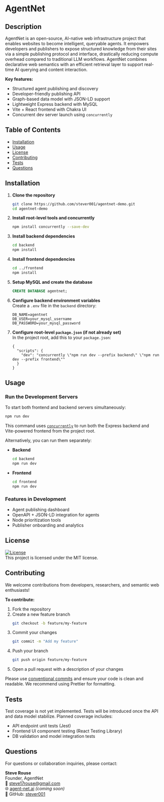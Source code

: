 # AgentNet

## Description  
AgentNet is an open-source, AI-native web infrastructure project that enables websites to become intelligent, queryable agents. It empowers developers and publishers to expose structured knowledge from their sites via a simple publishing protocol and interface, drastically reducing compute overhead compared to traditional LLM workflows. AgentNet combines declarative web semantics with an efficient retrieval layer to support real-time AI querying and content interaction.

**Key features:**
- Structured agent publishing and discovery  
- Developer-friendly publishing API  
- Graph-based data model with JSON-LD support  
- Lightweight Express backend with MySQL  
- Vite + React frontend with Chakra UI  
- Concurrent dev server launch using `concurrently`

## Table of Contents
- [Installation](#installation)
- [Usage](#usage)
- [License](#license)
- [Contributing](#contributing)
- [Tests](#tests)
- [Questions](#questions)

## Installation  

1. **Clone the repository**  
   ```bash
   git clone https://github.com/stever001/agentnet-demo.git
   cd agentnet-demo
   ```

2. **Install root-level tools and concurrently**  
   ```bash
   npm install concurrently --save-dev
   ```

3. **Install backend dependencies**  
   ```bash
   cd backend
   npm install
   ```

4. **Install frontend dependencies**  
   ```bash
   cd ../frontend
   npm install
   ```

5. **Setup MySQL and create the database**  
   ```sql
   CREATE DATABASE agentnet;
   ```

6. **Configure backend environment variables**  
   Create a `.env` file in the `backend` directory:
   ```
   DB_NAME=agentnet
   DB_USER=your_mysql_username
   DB_PASSWORD=your_mysql_password
   ```

7. **Configure root-level `package.json` (if not already set)**  
   In the project root, add this to your `package.json`:
   ```
   {
     "scripts": {
       "dev": "concurrently \"npm run dev --prefix backend\" \"npm run dev --prefix frontend\""
     }
   }
   ```

## Usage  

### Run the Development Servers  

To start both frontend and backend servers simultaneously:

```bash
npm run dev
```

This command uses [`concurrently`](https://www.npmjs.com/package/concurrently) to run both the Express backend and Vite-powered frontend from the project root.

Alternatively, you can run them separately:

- **Backend**  
  ```bash
  cd backend
  npm run dev
  ```

- **Frontend**  
  ```bash
  cd frontend
  npm run dev
  ```

### Features in Development  
- Agent publishing dashboard  
- OpenAPI + JSON-LD integration for agents  
- Node prioritization tools  
- Publisher onboarding and analytics

## License  
[![License](https://img.shields.io/badge/License-MIT-blue.svg)](LICENSE)  
This project is licensed under the MIT license.

## Contributing  

We welcome contributions from developers, researchers, and semantic web enthusiasts!

**To contribute:**
1. Fork the repository  
2. Create a new feature branch  
   ```bash
   git checkout -b feature/my-feature
   ```
3. Commit your changes  
   ```bash
   git commit -m "Add my feature"
   ```
4. Push your branch  
   ```bash
   git push origin feature/my-feature
   ```
5. Open a pull request with a description of your changes

Please use [conventional commits](https://www.conventionalcommits.org/en/v1.0.0/) and ensure your code is clean and readable. We recommend using Prettier for formatting.

## Tests  
Test coverage is not yet implemented. Tests will be introduced once the API and data model stabilize. Planned coverage includes:
- API endpoint unit tests (Jest)  
- Frontend UI component testing (React Testing Library)  
- DB validation and model integration tests

## Questions  

For questions or collaboration inquiries, please contact:

**Steve Rouse**  
Founder, AgentNet  
📧 steve17rouse@gmail.com  
🌐 [agent-net.ai](http://agent-net.ai) *(coming soon)*  
📁 GitHub: [stever001](https://github.com/stever001)